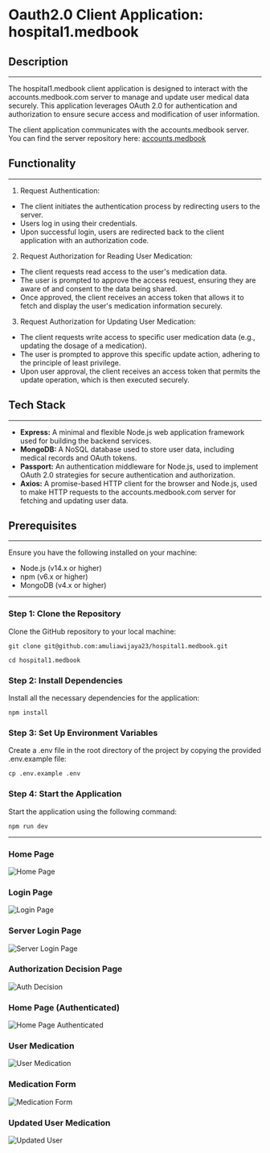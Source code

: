 # Oauth2.0 Client Application: hospital1.medbook

## Description

---

The hospital1.medbook client application is designed to interact with the accounts.medbook.com server to manage and update user medical data securely. This application leverages OAuth 2.0 for authentication and authorization to ensure secure access and modification of user information.

The client application communicates with the accounts.medbook server. You can find the server repository here: [accounts.medbook](https://github.com/amuliawijaya23/accounts.medbook)

## Functionality

---

1. Request Authentication:

- The client initiates the authentication process by redirecting users to the server.
- Users log in using their credentials.
- Upon successful login, users are redirected back to the client application with an authorization code.

2. Request Authorization for Reading User Medication:

- The client requests read access to the user's medication data.
- The user is prompted to approve the access request, ensuring they are aware of and consent to the data being shared.
- Once approved, the client receives an access token that allows it to fetch and display the user's medication information securely.

3. Request Authorization for Updating User Medication:

- The client requests write access to specific user medication data (e.g., updating the dosage of a medication).
- The user is prompted to approve this specific update action, adhering to the principle of least privilege.
- Upon user approval, the client receives an access token that permits the update operation, which is then executed securely.

## Tech Stack

---

- **Express:** A minimal and flexible Node.js web application framework used for building the backend services.
- **MongoDB:** A NoSQL database used to store user data, including medical records and OAuth tokens.
- **Passport:** An authentication middleware for Node.js, used to implement OAuth 2.0 strategies for secure authentication and authorization.
- **Axios:** A promise-based HTTP client for the browser and Node.js, used to make HTTP requests to the accounts.medbook.com server for fetching and updating user data.

## Prerequisites

---

Ensure you have the following installed on your machine:

- Node.js (v14.x or higher)
- npm (v6.x or higher)
- MongoDB (v4.x or higher)

---

### Step 1: Clone the Repository

Clone the GitHub repository to your local machine:

```
git clone git@github.com:amuliawijaya23/hospital1.medbook.git

cd hospital1.medbook
```

### Step 2: Install Dependencies

Install all the necessary dependencies for the application:

```
npm install
```

### Step 3: Set Up Environment Variables

Create a .env file in the root directory of the project by copying the provided .env.example file:

```
cp .env.example .env
```

### Step 4: Start the Application

Start the application using the following command:

```
npm run dev
```

---

### Home Page

![Home Page](/assets/home-page.png)

### Login Page

![Login Page](/assets/login-page.png)

### Server Login Page

![Server Login Page](/assets/server-login-page.png)

### Authorization Decision Page

![Auth Decision](/assets//authorization-page.png)

### Home Page (Authenticated)

![Home Page Authenticated](/assets/home-page-authenticated.png)

### User Medication

![User Medication](/assets/user-medication-page.png)

### Medication Form

![Medication Form](/assets/medication-form-page.png)

### Updated User Medication

![Updated User](/assets//updated-user-medication.png)
